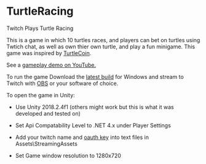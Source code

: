 # TurtleRacing
 Twitch Plays Turtle Racing

This is a game in which 10 turtles races, and players can bet on turtles using Twtich chat, as well as own thier own turtle, and play a fun minigame.  This game was inspired by [TurtleCoin](https://turtlecoin.lol/).

See a [gameplay demo on YouTube.](https://www.youtube.com/watch?v=VYNfHGBAZ34)

To run the game Download the [latest build](https://github.com/pixelryan/TurtleRacing/releases) for Windows and stream to Twitch with [OBS](https://obsproject.com/) or your software of choice.

To open the game in Unity:
* Use Unity 2018.2.4f1 (others might work but this is what it was developed and tested on)

* Set Api Compatability Level to .NET 4.x under Player Settings

* Add your twitch name and [oauth key](https://twitchapps.com/tmi/) into text files in Assets\StreamingAssets

* Set Game window resolution to 1280x720
